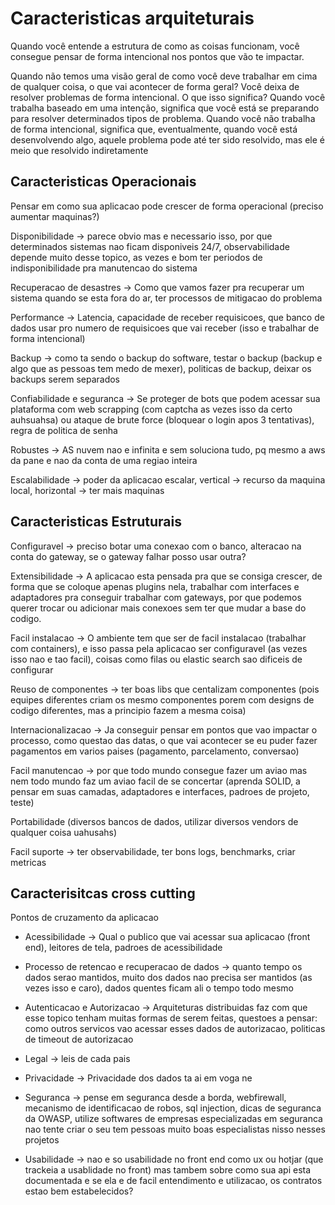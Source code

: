# Caracteristicas arquiteturais

Quando você entende a estrutura de como as coisas funcionam, você consegue pensar de forma intencional nos pontos que vão te impactar. 

Quando não temos uma visão geral de como você deve trabalhar em cima de qualquer coisa, o que vai acontecer de forma geral? Você deixa de resolver problemas de forma intencional. O que isso significa? Quando você trabalha baseado em uma intenção, significa que você está se preparando para resolver determinados tipos de problema. Quando você não trabalha de forma intencional, significa que, eventualmente, quando você está desenvolvendo algo, aquele problema pode até ter sido resolvido, mas ele é meio que resolvido indiretamente

## Caracteristicas Operacionais

Pensar em como sua aplicacao pode crescer de forma operacional (preciso aumentar maquinas?)

Disponibilidade -> parece obvio mas e necessario isso, por que determinados sistemas nao ficam disponiveis 24/7, observabilidade depende muito desse topico, as vezes e bom ter periodos de indisponibilidade pra manutencao do sistema

Recuperacao de desastres -> Como que vamos fazer pra recuperar um sistema quando se esta fora do ar, ter processos de mitigacao do problema 

Performance -> Latencia, capacidade de receber requisicoes, que banco de dados usar pro numero de requisicoes que vai receber (isso e trabalhar de forma intencional)

Backup -> como ta sendo o backup do software, testar o backup (backup e algo que as pessoas tem medo de mexer), politicas de backup, deixar os backups serem separados

Confiabilidade e seguranca -> Se proteger de bots que podem acessar sua plataforma com web scrapping (com captcha as vezes isso da certo auhsuahsa) ou ataque de brute force (bloquear o login apos 3 tentativas), regra de politica de senha 

Robustes -> AS nuvem nao e infinita e sem soluciona tudo, pq mesmo a aws da pane e nao da conta de uma regiao inteira

Escalabilidade -> poder da aplicacao escalar, vertical -> recurso da maquina local, horizontal -> ter mais maquinas

## Caracteristicas Estruturais

Configuravel -> preciso botar uma conexao com o banco, alteracao na conta do gateway, se o gateway falhar posso usar outra?

Extensibilidade -> A aplicacao esta pensada pra que se consiga crescer, de forma que se coloque apenas plugins nela, trabalhar com interfaces e adaptadores pra conseguir trabalhar com gateways, por que podemos querer trocar ou adicionar mais conexoes sem ter que mudar a base do codigo. 

Facil instalacao -> O ambiente tem que ser de facil instalacao (trabalhar com containers), e isso passa pela aplicacao ser configuravel (as vezes isso nao e tao facil), coisas como filas ou elastic search sao dificeis de configurar

Reuso de componentes -> ter boas libs que centalizam componentes (pois equipes diferentes criam os mesmo componentes porem com designs de codigo diferentes, mas a principio fazem a mesma coisa)

Internacionalizacao -> Ja conseguir pensar em pontos que vao impactar o processo, como questao das datas, o que vai acontecer se eu puder fazer pagamentos em varios paises (pagamento, parcelamento, conversao)

Facil manutencao -> por que todo mundo consegue fazer um aviao mas nem todo mundo faz um aviao facil de se concertar (aprenda SOLID, a pensar em suas camadas, adaptadores e interfaces, padroes de projeto, teste)

Portabilidade (diversos bancos de dados, utilizar diversos vendors de qualquer coisa uahusahs) 

Facil suporte -> ter observabilidade, ter bons logs, benchmarks, criar metricas

## Caracterisitcas cross cutting

Pontos de cruzamento da aplicacao

- Acessibilidade -> Qual o publico que vai acessar sua aplicacao (front end), leitores de tela, padroes de acessibilidade

- Processo de retencao e recuperacao de dados -> quanto tempo os dados serao mantidos, muito dos dados nao precisa ser mantidos (as vezes isso e caro), dados quentes ficam ali o tempo todo mesmo

- Autenticacao e Autorizacao -> Arquiteturas distribuidas faz com que esse topico tenham muitas formas de serem feitas, questoes a pensar: como outros servicos vao acessar esses dados de autorizacao, politicas de timeout de autorizacao 

- Legal -> leis de cada pais 

- Privacidade -> Privacidade dos dados ta ai em voga ne

- Seguranca -> pense em seguranca desde a borda, webfirewall, mecanismo de identificacao de robos, sql injection, dicas de seguranca da OWASP, utilize softwares de empresas especializadas em seguranca nao tente criar o seu tem pessoas muito boas especialistas nisso nesses projetos

- Usabilidade -> nao e so usabilidade no front end como ux ou hotjar (que trackeia a usablidade no front) mas tambem sobre como sua api esta documentada e se ela e de facil entendimento e utilizacao, os contratos estao bem estabelecidos?
